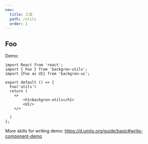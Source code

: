 ```yaml
---
nav:
  title: 工具
  path: /utils
  order: 1
---
```


## Foo

Demo:

```tsx
import React from 'react';
import { Foo } from 'backgron-utils';
import {Foo as UI} from 'backgron-ui';

export default () => {
  Foo('utils')
  return (
    <>
        <h1>backgron-utils</h1>
        <UI/>
    </>

  )
};
```

More skills for writing demo: https://d.umijs.org/guide/basic#write-component-demo
